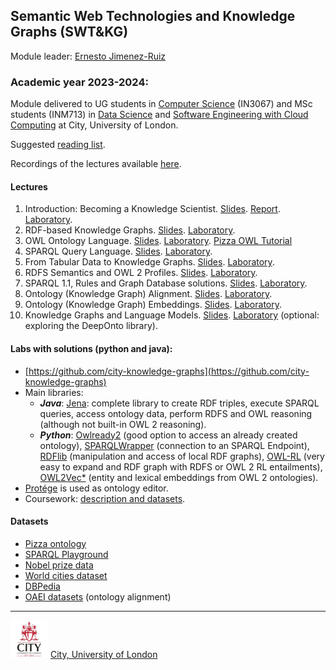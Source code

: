 ## Semantic Web Technologies and Knowledge Graphs (SWT&KG)

Module leader: [Ernesto Jimenez-Ruiz](https://www.city.ac.uk/about/people/academics/ernesto-jimenez-ruiz)

### Academic year 2023-2024: 

Module delivered to UG students in [Computer Science](https://www.city.ac.uk/prospective-students/courses/undergraduate/computer-science) (IN3067) and MSc students (INM713) in [Data Science](https://www.city.ac.uk/prospective-students/courses/postgraduate/data-science) and [Software Engineering with Cloud Computing](https://www.city.ac.uk/prospective-students/courses/postgraduate/software-engineering) at City, University of London.

Suggested [reading list](https://github.com/turing-knowledge-graphs/teaching/blob/main/city/ReadingList.md).

Recordings of the lectures available [here](https://drive.google.com/drive/folders/1RYVjf6nauHCsgdnReE-ziLbHVqGu0W2m?usp=sharing).

#### Lectures

1. Introduction: Becoming a Knowledge Scientist. [Slides](https://github.com/turing-knowledge-graphs/teaching/blob/main/city/2023-2024/IN3067-INM713_Lecture1_Introduction_Knowledge_Scientist_slides_2024.pdf). [Report](https://github.com/turing-knowledge-graphs/teaching/blob/main/city/2023-2024/IN3067-INM713_Lecture1_Introduction_Knowledge_Scientist_report_2024.pdf). [Laboratory](https://github.com/turing-knowledge-graphs/teaching/blob/main/city/2023-2024/IN3067-INM713_Lab_Session1_Infrastructure_2024.pdf).
2. RDF-based Knowledge Graphs. [Slides](https://github.com/turing-knowledge-graphs/teaching/blob/main/city/2023-2024/IN3067-INM713_Lecture2_RDF_Knowledge_Graphs_slides_2024.pdf). [Laboratory](https://github.com/turing-knowledge-graphs/teaching/blob/main/city/2023-2024/IN3067-INM713_Lab_Session2_RDF_2024_with_solutions.pdf).
3. OWL Ontology Language. [Slides](https://github.com/turing-knowledge-graphs/teaching/blob/main/city/2023-2024/IN3067-INM713_Lecture3_OWL_Language_slides_2024.pdf). [Laboratory](https://github.com/turing-knowledge-graphs/teaching/blob/main/city/2023-2024/IN3067-INM713_Lab_Session3_OWL.pdf). [Pizza OWL Tutorial](https://github.com/turing-knowledge-graphs/teaching/blob/main/city/2023-2024/)
4. SPARQL Query Language. [Slides](https://github.com/turing-knowledge-graphs/teaching/blob/main/city/2023-2024/IN3067-INM713_Lecture4_SPARQL_Query_Language_1.0_slides_2024.pdf). [Laboratory](https://github.com/turing-knowledge-graphs/teaching/blob/main/city/2023-2024/IN3067-INM713_Lab_Session4_SPARQL1_with_solutions.pdf).
5. From Tabular Data to Knowledge Graphs. [Slides](https://github.com/turing-knowledge-graphs/teaching/blob/main/city/2023-2024/IN3067-INM713_Lecture5_Tabular_to_KG_2024_slides.pdf). [Laboratory](https://github.com/turing-knowledge-graphs/teaching/blob/main/city/2023-2024/IN3067-INM713_Lab_Session5_CSV2KG_with_solutions.pdf).
6. RDFS Semantics and OWL 2 Profiles. [Slides](https://github.com/turing-knowledge-graphs/teaching/blob/main/city/2023-2024/IN3067-INM713_Lecture6_RDFS_OWL2Profiles_2024_slides.pdf). [Laboratory](https://github.com/turing-knowledge-graphs/teaching/blob/main/city/2023-2024/IN3067-INM713_Lab_Session6_RDFS_OWL2RL_2024_with_solutions.pdf).
7. SPARQL 1.1, Rules and Graph Database solutions. [Slides](https://github.com/turing-knowledge-graphs/teaching/blob/main/city/2023-2024/IN3067-INM713_Lecture7_SPARQL1.1_Rules_GraphDatabases_2024_slides.pdf). [Laboratory](https://github.com/turing-knowledge-graphs/teaching/blob/main/city/2023-2024/IN3067-INM713_Lab_Session7_SPARQL1.1_GraphDB_2024_with_solutions.pdf).
8. Ontology (Knowledge Graph) Alignment. [Slides](https://github.com/turing-knowledge-graphs/teaching/blob/main/city/2023-2024/IN3067-INM713_Lecture8_Ontology_Alignment_2024_slides.pdf). [Laboratory](https://github.com/turing-knowledge-graphs/teaching/blob/main/city/2023-2024/IN3067-INM713_Lab_Session8_KGAlignment_2024.pdf).
9. Ontology (Knowledge Graph) Embeddings. [Slides](https://github.com/turing-knowledge-graphs/teaching/blob/main/city/2023-2024/IN3067-INM713_Lecture9_OntologyEmbeddings_2024_slides.pdf). [Laboratory](https://github.com/turing-knowledge-graphs/teaching/blob/main/city/2023-2024/IN3067-INM713_Lab_Session9_OWL2Vec-Star.pdf).
10. Knowledge Graphs and Language Models. [Slides](https://github.com/turing-knowledge-graphs/teaching/blob/main/city/2023-2024/IN3067-INM713_Lecture10_KGs-LLMs_2024_slides.pdf). [Laboratory](https://github.com/KRR-Oxford/DeepOnto)  (optional: exploring the DeepOnto library).

#### Labs with solutions (python and java): 
- [https://github.com/city-knowledge-graphs](https://github.com/city-knowledge-graphs)
- Main libraries: 
  - ***Java***: [Jena](https://jena.apache.org/index.html): complete library to create RDF triples, execute SPARQL queries, access ontology data, perform RDFS and OWL reasoning (although not built-in OWL 2 reasoning).
  - ***Python***: [Owlready2](https://pypi.org/project/Owlready2/) (good option to access an already created ontology), [SPARQLWrapper](https://pypi.org/project/SPARQLWrapper/) (connection to an SPARQL Endpoint), [RDFlib](https://pypi.org/project/rdflib/) (manipulation and access of local RDF graphs), [OWL-RL](https://pypi.org/project/owlrl/5.2.1/) (very easy to expand and RDF graph with RDFS or OWL 2 RL entailments), [OWL2Vec*](https://github.com/KRR-Oxford/OWL2Vec-Star) (entity and lexical embeddings from OWL 2 ontologies).
- [Protége](https://protege.stanford.edu/) is used as ontology editor.
- Coursework: [description and datasets](https://drive.google.com/drive/folders/1WlINYleyUdV-rQst8qqBefiixwv9yGvR?usp=sharing).


#### Datasets 
- [Pizza ontology](https://protege.stanford.edu/ontologies/pizza/pizza.owl)
- [SPARQL Playground](http://sparql-playground.sib.swiss/)
- [Nobel prize data](https://www.nobelprize.org/about/linked-data-examples/)
- [World cities dataset](https://simplemaps.com/data/world-cities)
- [DBPedia](https://dbpedia.org/sparql)
- [OAEI datasets](http://oaei.ontologymatching.org/) (ontology alignment)


---

<img src="city-logo.jpg" width="60" alt="City">   [City, University of London](https://www.city.ac.uk/)

